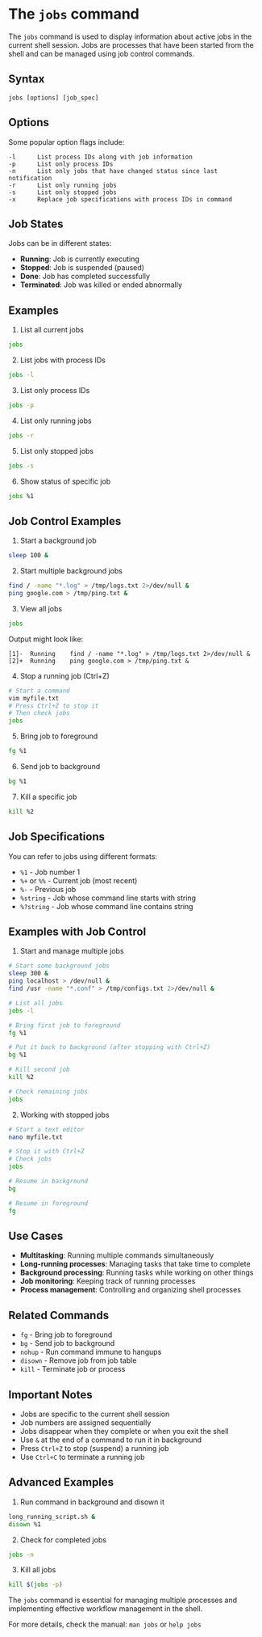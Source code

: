 # The `jobs` command

The `jobs` command is used to display information about active jobs in the current shell session. Jobs are processes that have been started from the shell and can be managed using job control commands.

## Syntax

```
jobs [options] [job_spec]
```

## Options

Some popular option flags include:

```
-l      List process IDs along with job information
-p      List only process IDs
-n      List only jobs that have changed status since last notification
-r      List only running jobs
-s      List only stopped jobs
-x      Replace job specifications with process IDs in command
```

## Job States

Jobs can be in different states:
- **Running**: Job is currently executing
- **Stopped**: Job is suspended (paused)
- **Done**: Job has completed successfully
- **Terminated**: Job was killed or ended abnormally

## Examples

1. List all current jobs

```bash
jobs
```

2. List jobs with process IDs

```bash
jobs -l
```

3. List only process IDs

```bash
jobs -p
```

4. List only running jobs

```bash
jobs -r
```

5. List only stopped jobs

```bash
jobs -s
```

6. Show status of specific job

```bash
jobs %1
```

## Job Control Examples

1. Start a background job

```bash
sleep 100 &
```

2. Start multiple background jobs

```bash
find / -name "*.log" > /tmp/logs.txt 2>/dev/null &
ping google.com > /tmp/ping.txt &
```

3. View all jobs

```bash
jobs
```
Output might look like:
```
[1]-  Running    find / -name "*.log" > /tmp/logs.txt 2>/dev/null &
[2]+  Running    ping google.com > /tmp/ping.txt &
```

4. Stop a running job (Ctrl+Z)

```bash
# Start a command
vim myfile.txt
# Press Ctrl+Z to stop it
# Then check jobs
jobs
```

5. Bring job to foreground

```bash
fg %1
```

6. Send job to background

```bash
bg %1
```

7. Kill a specific job

```bash
kill %2
```

## Job Specifications

You can refer to jobs using different formats:
- `%1` - Job number 1
- `%+` or `%%` - Current job (most recent)
- `%-` - Previous job
- `%string` - Job whose command line starts with string
- `%?string` - Job whose command line contains string

## Examples with Job Control

1. Start and manage multiple jobs

```bash
# Start some background jobs
sleep 300 &
ping localhost > /dev/null &
find /usr -name "*.conf" > /tmp/configs.txt 2>/dev/null &

# List all jobs
jobs -l

# Bring first job to foreground
fg %1

# Put it back to background (after stopping with Ctrl+Z)
bg %1

# Kill second job
kill %2

# Check remaining jobs
jobs
```

2. Working with stopped jobs

```bash
# Start a text editor
nano myfile.txt

# Stop it with Ctrl+Z
# Check jobs
jobs

# Resume in background
bg

# Resume in foreground
fg
```

## Use Cases

- **Multitasking**: Running multiple commands simultaneously
- **Long-running processes**: Managing tasks that take time to complete
- **Background processing**: Running tasks while working on other things
- **Job monitoring**: Keeping track of running processes
- **Process management**: Controlling and organizing shell processes

## Related Commands

- `fg` - Bring job to foreground
- `bg` - Send job to background
- `nohup` - Run command immune to hangups
- `disown` - Remove job from job table
- `kill` - Terminate job or process

## Important Notes

- Jobs are specific to the current shell session
- Job numbers are assigned sequentially
- Jobs disappear when they complete or when you exit the shell
- Use `&` at the end of a command to run it in background
- Press `Ctrl+Z` to stop (suspend) a running job
- Use `Ctrl+C` to terminate a running job

## Advanced Examples

1. Run command in background and disown it

```bash
long_running_script.sh &
disown %1
```

2. Check for completed jobs

```bash
jobs -n
```

3. Kill all jobs

```bash
kill $(jobs -p)
```

The `jobs` command is essential for managing multiple processes and implementing effective workflow management in the shell.

For more details, check the manual: `man jobs` or `help jobs`
